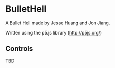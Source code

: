 # BulletHell

A Bullet Hell made by Jesse Huang and Jon Jiang. 

Written using the p5.js library (http://p5js.org/)

<h2> Controls </h2>
TBD

